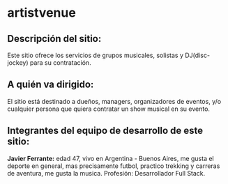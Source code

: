 # artistvenue

## Descripción del sitio:
Este sitio ofrece los servicios de grupos musicales, solistas y DJ(disc-jockey) para su contratación.

## A quién va dirigido:
El sitio está destinado a dueños, managers, organizadores de eventos, y/o cualquier persona que quiera contratar un show musical en su evento.

## Integrantes del equipo de desarrollo de este sitio:
**Javier Ferrante:** edad 47, vivo en Argentina - Buenos Aires, me gusta el deporte en general, mas precisamente futbol, practico trekking y carreras de aventura, me gusta la musica.
Profesión: Desarrollador Full Stack.
